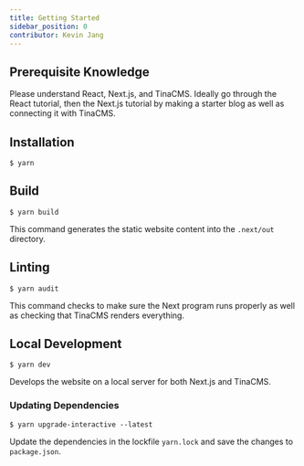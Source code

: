 ```yaml
---
title: Getting Started
sidebar_position: 0
contributor: Kevin Jang
---
```


## Prerequisite Knowledge

Please understand React, Next.js, and TinaCMS. Ideally go through the React tutorial, then the Next.js tutorial by making a starter blog as well as connecting it with TinaCMS.

## Installation

```
$ yarn
```
## Build

```
$ yarn build
```

This command generates the static website content into the `.next/out` directory.

## Linting

```
$ yarn audit
```

This command checks to make sure the Next program runs properly as well as checking that TinaCMS renders everything. 

## Local Development

```
$ yarn dev
```

Develops the website on a local server for both Next.js and TinaCMS. 

### Updating Dependencies

```
$ yarn upgrade-interactive --latest
```

Update the dependencies in the lockfile `yarn.lock` and save the changes to `package.json`.
